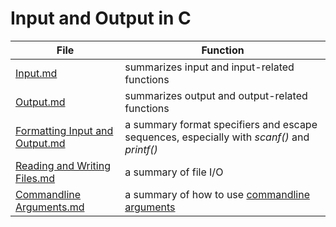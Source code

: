 # Input and Output in C

| File | Function | 
| ---- | -------- |
| [Input.md](https://github.com/EthanC2/Notes-and-Writeups/blob/main/C/Input%20and%20Output/Input.md) | summarizes input and input-related functions |
| [Output.md](https://github.com/EthanC2/Notes-and-Writeups/blob/main/C/Input%20and%20Output/Output.md) | summarizes output and output-related functions |
| [Formatting Input and Output.md](https://github.com/EthanC2/Notes-and-Writeups/blob/main/C/Input%20and%20Output/Formatting%20Input%20and%20Output.md) | a summary  format specifiers and escape sequences, especially with _scanf()_ and _printf()_ |
| [Reading and Writing Files.md](https://github.com/EthanC2/Notes-and-Writeups/blob/main/C/Input%20and%20Output/Reading%20and%20Writing%20Files.md) | a summary of file I/O |
| [Commandline Arguments.md](https://github.com/EthanC2/Notes-and-Writeups/blob/main/C/Input%20and%20Output/Commandline%20Arguments.md) | a summary of how to use [commandline arguments](https://data-flair.training/blogs/command-line-arguments-in-c/) |

